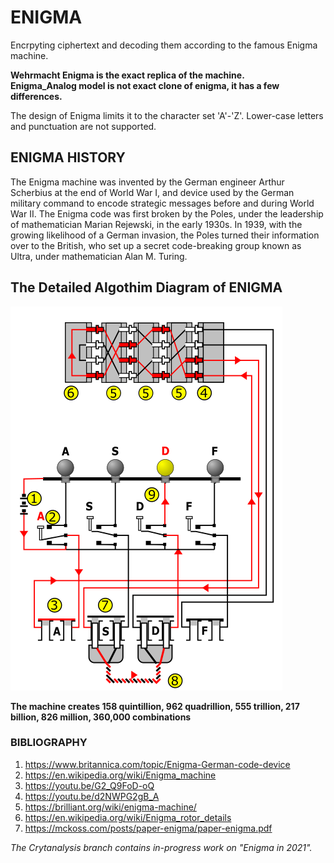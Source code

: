 # ENIGMA
Encrpyting ciphertext and decoding them according to the famous Enigma machine.

**Wehrmacht Enigma is the exact replica of the machine.**</br>
**Enigma_Analog model is not exact clone of enigma, it has a few differences.**

The design of Enigma limits it to the character set 'A'-'Z'.
Lower-case letters and punctuation are not supported.


## ENIGMA HISTORY

The Enigma machine was invented by the German engineer Arthur Scherbius at the end of World War I, and 
device used by the German military command to encode strategic messages before and during World War II.
The Enigma code was first broken by the Poles, under the leadership of mathematician Marian Rejewski, 
in the early 1930s. In 1939, with the growing likelihood of a German invasion, the Poles turned their 
information over to the British, who set up a secret code-breaking group known as Ultra, under 
mathematician Alan M. Turing.

## The Detailed Algothim Diagram of ENIGMA

![wiring diagram](https://github.com/swetak20/ENIGMA/blob/main/Images/enigma.png)


**The machine creates 158 quintillion, 962 quadrillion, 555 trillion,
217 billion, 826 million, 360,000 combinations**


### BIBLIOGRAPHY

1. https://www.britannica.com/topic/Enigma-German-code-device
2. https://en.wikipedia.org/wiki/Enigma_machine
3. https://youtu.be/G2_Q9FoD-oQ
4. https://youtu.be/d2NWPG2gB_A
5. https://brilliant.org/wiki/enigma-machine/
6. https://en.wikipedia.org/wiki/Enigma_rotor_details
7. https://mckoss.com/posts/paper-enigma/paper-enigma.pdf


*The Crytanalysis branch contains in-progress work on "Enigma in 2021".*
